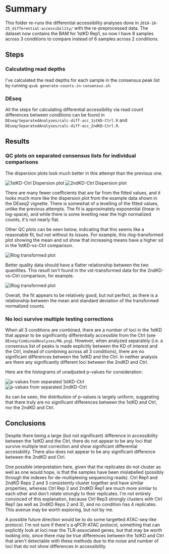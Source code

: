 # Summary

This folder re-runs the differential accessibility analyses done in `2018-10-25_differential-accessibility/` with the re-preprocessed data.
The dataset now contains the BAM for 1stKD Rep1, so now I have 8 samples across 3 conditions to compare instead of 6 samples across 2 conditions.

## Steps

### Calculating read depths

I've calculated the read depths for each sample in the consensus peak list by running `qsub generate-counts-in-consensus.sh`.

### DEseq

All the steps for calculating differential accessibility via read count differences between conditions can be found in `DEseq/SeparatedAnalyses/calc-diff-acc_1stKD-Ctrl.R` and `DEseq/SeparatedAnalyses/calc-diff-acc_2ndKD-Ctrl.R`.

## Results

### QC plots on separated consensus lists for individual comparisons

The dispersion plots look much better in this attempt than the previous one.

![1stKD-Ctrl Dispersion plot](DEseq/SeparatedAnalyses/1stKD-Ctrl.dispersion.png)
![2ndKD-Ctrl Dispersion plot](DEseq/SeparatedAnalyses/2ndKD-Ctrl.dispersion.png)

There are many fewer coefficients that are far from the fitted values, and it looks much more like the dispersion plot from the example data shown in the DEseq2 vignette.
There is somewhat of a levelling of the fitted values, unlike the previous attempts.
The fit is approximately exponential (linear in log-space), and while there is some levelling near the high normalized counts, it's not nearly flat.

Other QC plots can be seen below, indicating that this seems like a reasonable fit, but not without its issues.
For example, this rlog-transformed plot showing the mean and sd show that increasing means have a higher sd in the 1stKD-vs-Ctrl comparison.

![Rlog transformed plot](DEseq/SeparatedAnalyses/1stKD-Ctrl.rlog.png)

Better quality data should have a flatter relationship between the two quanitites.
This result isn't found in the vst-transformed data for the 2ndKD-vs-Ctrl comparison, for example.

![Rlog transformed plot](DEseq/SeparatedAnalyses/2ndKD-Ctrl.vst.png)

Overall, the fit appears to be relatively good, but not perfect, as there is a relationship between the mean and standard deviation of the transformed normalized counts.

### No loci survive multiple testing corrections

When all 3 conditions are combined, there are a number of loci in the 1stKD that appear to be significantly differentially accessible from the Ctrl (see `DEseq/CombinedAnalyses/MA.png`).
However, when analyzed separately (i.e. a consensus list of peaks is made explicitly between the KD of interest and the Ctrl, instead of combining across all 3 conditions), there are no significant differences between the 1stKD and the Ctrl.
In neither analysis are there any significantly different loci between the 2ndKD and Ctrl.

Here are the histograms of unadjusted p-values for consideration:

![p-values from separated 1stKD-Ctrl](DEseq/SeparatedAnalyses/1stKD-Ctrl.pvalues.png)
![p-values from separated 2ndKD-Ctrl](DEseq/SeparatedAnalyses/2ndKD-Ctrl.pvalues.png)

As can be seen, the distribution of p-values is largely uniform, suggesting that there truly are no significant differences between the 1stKD and Ctrl, nor the 2ndKD and Ctrl.

## Conclusions

Despite there being a large (but not significant) difference in accessibility between the 1stKD and the Ctrl, there do not appear to be any loci that survive multiple test correction and show significant differential accessbility.
There also does not appear to be any significant difference between the 2ndKD and Ctrl.

One possible interpretation here, given that the replicates do not cluster as well as one would hope, is that the samples have been mislabelled (possibly through the indexes for de-multiplexing sequencing reads).
Ctrl Rep1 and 2ndKD Reps 2 and 3 consistently cluster together and have similar properties, whereas Ctrl Rep 2 and 2ndKD Rep1 are much more similar to each other and don't relate strongly to their replicates.
I'm not entirely convinced of this explanation, because Ctrl Rep3 strongly clusters with Ctrl Rep1 (as well as 2ndKD Reps 2 and 3), and no condition has 4 replicates.
This avenue may be worth exploring, but not by me.

A possible future direction would be to do some targetted ATAC-seq-like protocol.
I'm not sure if there's a qPCR-ATAC protocol, something that can explicitly look at loci near the TLR-associated genes, but that may be worth looking into, since there may be true differences between the 1stKD and Ctrl that aren't detectable with these methods due to the noise and number of loci that do not show differences in accessibility.
